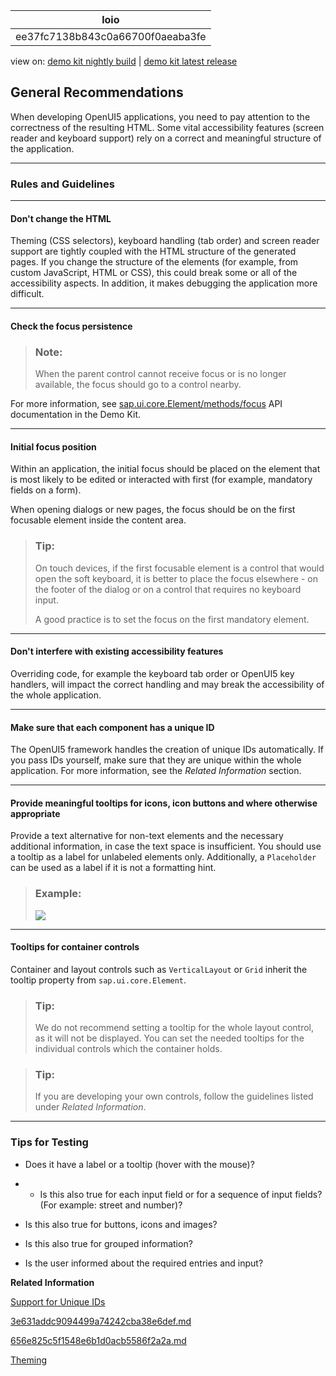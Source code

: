 <!-- loioee37fc7138b843c0a66700f0aeaba3fe -->

| loio |
| -----|
| ee37fc7138b843c0a66700f0aeaba3fe |

<div id="loio">

view on: [demo kit nightly build](https://openui5nightly.hana.ondemand.com/#/topic/ee37fc7138b843c0a66700f0aeaba3fe) | [demo kit latest release](https://openui5.hana.ondemand.com/#/topic/ee37fc7138b843c0a66700f0aeaba3fe)</div>

## General Recommendations

When developing OpenUI5 applications, you need to pay attention to the correctness of the resulting HTML. Some vital accessibility features \(screen reader and keyboard support\) rely on a correct and meaningful structure of the application.

***

### Rules and Guidelines

***

#### Don't change the HTML

Theming \(CSS selectors\), keyboard handling \(tab order\) and screen reader support are tightly coupled with the HTML structure of the generated pages. If you change the structure of the elements \(for example, from custom JavaScript, HTML or CSS\), this could break some or all of the accessibility aspects. In addition, it makes debugging the application more difficult.

***

#### Check the focus persistence

> ### Note:  
> When the parent control cannot receive focus or is no longer available, the focus should go to a control nearby.

For more information, see [sap.ui.core.Element/methods/focus](https://openui5.hana.ondemand.com/#/api/sap.ui.core.Element/methods/focus) API documentation in the Demo Kit.

***

#### Initial focus position

Within an application, the initial focus should be placed on the element that is most likely to be edited or interacted with first \(for example, mandatory fields on a form\).

When opening dialogs or new pages, the focus should be on the first focusable element inside the content area.

> ### Tip:  
> On touch devices, if the first focusable element is a control that would open the soft keyboard, it is better to place the focus elsewhere - on the footer of the dialog or on a control that requires no keyboard input.
> 
> A good practice is to set the focus on the first mandatory element.

***

#### Don't interfere with existing accessibility features

Overriding code, for example the keyboard tab order or OpenUI5 key handlers, will impact the correct handling and may break the accessibility of the whole application.

***

#### Make sure that each component has a unique ID

The OpenUI5 framework handles the creation of unique IDs automatically. If you pass IDs yourself, make sure that they are unique within the whole application. For more information, see the *Related Information* section.

***

#### Provide meaningful tooltips for icons, icon buttons and where otherwise appropriate

Provide a text alternative for non-text elements and the necessary additional information, in case the text space is insufficient. You should use a tooltip as a label for unlabeled elements only. Additionally, a `Placeholder` can be used as a label if it is not a formatting hint.

> ### Example:  
> ![](loiofe947a006350426b927d64b6cea908dc_HiRes.png)

***

#### Tooltips for container controls

Container and layout controls such as `VerticalLayout` or `Grid` inherit the tooltip property from `sap.ui.core.Element`.

> ### Tip:  
> We do not recommend setting a tooltip for the whole layout control, as it will not be displayed. You can set the needed tooltips for the individual controls which the container holds.

> ### Tip:  
> If you are developing your own controls, follow the guidelines listed under *Related Information*.

***

### Tips for Testing

-   Does it have a label or a tooltip \(hover with the mouse\)?

-   -   Is this also true for each input field or for a sequence of input fields? \(For example: street and number\)?

-   Is this also true for buttons, icons and images?

-   Is this also true for grouped information?

-   Is the user informed about the required entries and input?


**Related Information**  


[Support for Unique IDs](Support_for_Unique_IDs_91f28be.md)

[3e631addc9094499a74242cba38e6def.md]()

[656e825c5f1548e6b1d0acb5586f2a2a.md]()

[Theming](Theming_497c27a.md)

